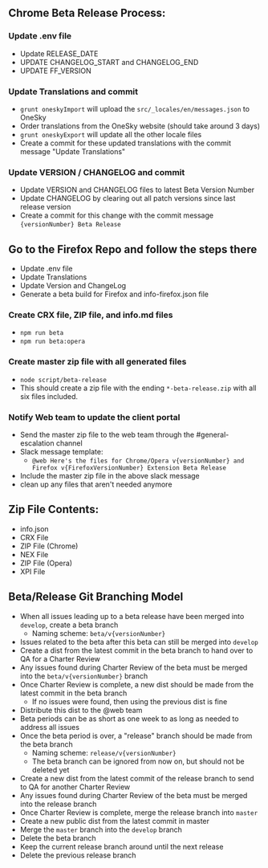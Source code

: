 ## Chrome Beta Release Process:

### Update .env file
- Update RELEASE_DATE
- UPDATE CHANGELOG_START and CHANGELOG_END
- UPDATE FF_VERSION

###  Update Translations and commit
- `grunt oneskyImport` will upload the `src/_locales/en/messages.json` to OneSky
- Order translations from the OneSky website (should take around 3 days)
- `grunt oneskyExport` will update all the other locale files
- Create a commit for these updated translations with the commit message "Update Translations"

###  Update VERSION / CHANGELOG and commit
- Update VERSION and CHANGELOG files to latest Beta Version Number
- Update CHANGELOG by clearing out all patch versions since last release version
- Create a commit for this change with the commit message `{versionNumber} Beta Release`

## Go to the Firefox Repo and follow the steps there
- Update .env file
- Update Translations
- Update Version and ChangeLog
- Generate a beta build for Firefox and info-firefox.json file

###  Create CRX file, ZIP file, and info.md files
- `npm run beta`
- `npm run beta:opera`

### Create master zip file with all generated files
- `node script/beta-release`
- This should create a zip file with the ending `*-beta-release.zip` with all six files included.

### Notify Web team to update the client portal
- Send the master zip file to the web team through the #general-escalation channel
- Slack message template:
  - `@web Here's the files for Chrome/Opera v{versionNumber} and Firefox v{FirefoxVersionNumber} Extension Beta Release`
- Include the master zip file in the above slack message
- clean up any files that aren't needed anymore


## Zip File Contents:
- info.json
- CRX File
- ZIP File (Chrome)
- NEX File
- ZIP File (Opera)
- XPI File


## Beta/Release Git Branching Model
- When all issues leading up to a beta release have been merged into `develop`, create a beta branch
  - Naming scheme: `beta/v{versionNumber}`
- Issues related to the beta after this beta can still be merged into `develop`
- Create a dist from the latest commit in the beta branch to hand over to QA for a Charter Review
- Any issues found during Charter Review of the beta must be merged into the `beta/v{versionNumber}` branch
- Once Charter Review is complete, a new dist should be made from the latest commit in the beta branch
  - If no issues were found, then using the previous dist is fine
- Distribute this dist to the @web team
- Beta periods can be as short as one week to as long as needed to address all issues
- Once the beta period is over, a "release" branch should be made from the beta branch
  - Naming scheme: `release/v{versionNumber}`
  - The beta branch can be ignored from now on, but should not be deleted yet
- Create a new dist from the latest commit of the release branch to send to QA for another Charter Review
- Any issues found during Charter Review of the beta must be merged into the release branch
- Once Charter Review is complete, merge the release branch into `master`
- Create a new public dist from the latest commit in master
- Merge the `master` branch into the `develop` branch
- Delete the beta branch
- Keep the current release branch around until the next release
- Delete the previous release branch
